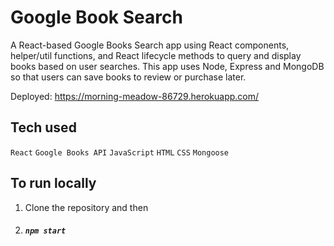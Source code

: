 # Google Book Search
A React-based Google Books Search app using  React components, helper/util functions, and React lifecycle methods to query and display books based on user searches. This app uses Node, Express and MongoDB so that users can save books to review or purchase later.

Deployed: https://morning-meadow-86729.herokuapp.com/

## Tech used
```React```
```Google Books API```
```JavaScript```
```HTML```
```CSS```
```Mongoose```

## To run locally
1. Clone the repository and then 
1. ##### `npm start`
